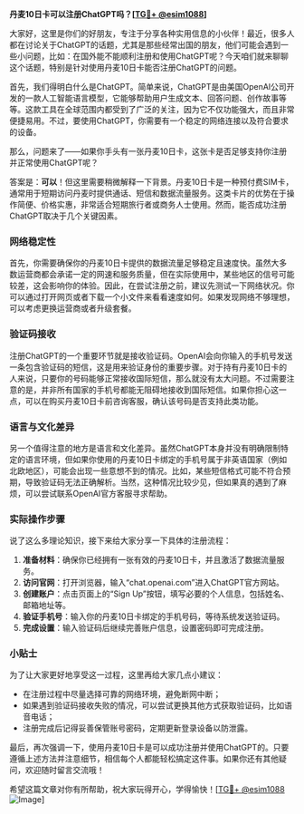 **丹麦10日卡可以注册ChatGPT吗？[[TG💪+ @esim1088](https://t.me/s/esim1088)]**

大家好，这里是你们的好朋友，专注于分享各种实用信息的小伙伴！最近，很多人都在讨论关于ChatGPT的话题，尤其是那些经常出国的朋友，他们可能会遇到一些小问题，比如：在国外能不能顺利注册和使用ChatGPT呢？今天咱们就来聊聊这个话题，特别是针对使用丹麦10日卡能否注册ChatGPT的问题。

首先，我们得明白什么是ChatGPT。简单来说，ChatGPT是由美国OpenAI公司开发的一款人工智能语言模型，它能够帮助用户生成文本、回答问题、创作故事等等。这款工具在全球范围内都受到了广泛的关注，因为它不仅功能强大，而且非常便捷易用。不过，要使用ChatGPT，你需要有一个稳定的网络连接以及符合要求的设备。

那么，问题来了——如果你手头有一张丹麦10日卡，这张卡是否足够支持你注册并正常使用ChatGPT呢？

答案是：**可以**！但这里需要稍微解释一下背景。丹麦10日卡是一种预付费SIM卡，通常用于短期访问丹麦时提供通话、短信和数据流量服务。这类卡片的优势在于操作简便、价格实惠，非常适合短期旅行者或商务人士使用。然而，能否成功注册ChatGPT取决于几个关键因素。

### 网络稳定性

首先，你需要确保你的丹麦10日卡提供的数据流量足够稳定且速度快。虽然大多数运营商都会承诺一定的网速和服务质量，但在实际使用中，某些地区的信号可能较差，这会影响你的体验。因此，在尝试注册之前，建议先测试一下网络状况。你可以通过打开网页或者下载一个小文件来看看速度如何。如果发现网络不够理想，可以考虑更换运营商或者升级套餐。

### 验证码接收

注册ChatGPT的一个重要环节就是接收验证码。OpenAI会向你输入的手机号发送一条包含验证码的短信，这是用来验证身份的重要步骤。对于持有丹麦10日卡的人来说，只要你的号码能够正常接收国际短信，那么就没有太大问题。不过需要注意的是，并非所有国家的手机号都能无阻碍地接收到国际短信。如果你担心这一点，可以在购买丹麦10日卡前咨询客服，确认该号码是否支持此类功能。

### 语言与文化差异

另一个值得注意的地方是语言和文化差异。虽然ChatGPT本身并没有明确限制特定的语言环境，但如果你使用的丹麦10日卡绑定的手机号属于非英语国家（例如北欧地区），可能会出现一些意想不到的情况。比如，某些短信格式可能不符合预期，导致验证码无法正确解析。当然，这种情况比较少见，但如果真的遇到了麻烦，可以尝试联系OpenAI官方客服寻求帮助。

### 实际操作步骤

说了这么多理论知识，接下来给大家分享一下具体的注册流程：

1. **准备材料**：确保你已经拥有一张有效的丹麦10日卡，并且激活了数据流量服务。
2. **访问官网**：打开浏览器，输入“chat.openai.com”进入ChatGPT官方网站。
3. **创建账户**：点击页面上的“Sign Up”按钮，填写必要的个人信息，包括姓名、邮箱地址等。
4. **验证手机号**：输入你的丹麦10日卡绑定的手机号码，等待系统发送验证码。
5. **完成设置**：输入验证码后继续完善账户信息，设置密码即可完成注册。

### 小贴士

为了让大家更好地享受这一过程，这里再给大家几点小建议：
- 在注册过程中尽量选择可靠的网络环境，避免断网中断；
- 如果遇到验证码接收失败的情况，可以尝试更换其他方式获取验证码，比如语音电话；
- 注册完成后记得妥善保管账号密码，定期更新登录设备以防泄露。

最后，再次强调一下，使用丹麦10日卡是可以成功注册并使用ChatGPT的。只要遵循上述方法并注意细节，相信每个人都能轻松搞定这件事。如果你还有其他疑问，欢迎随时留言交流哦！

希望这篇文章对你有所帮助，祝大家玩得开心，学得愉快！[[TG💪+ @esim1088](https://t.me/s/esim1088) ![Image](https://i.postimg.cc/4NQfJmqS/Snipaste-2025-05-13-00-14-12.png)]